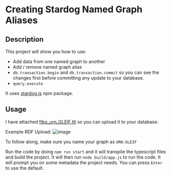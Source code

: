 # Creating Stardog Named Graph Aliases

## Description

This project will show you how to use:

-   Add data from one named graph to another
-   Add / remove named graph alias
-   `db.transaction.begin` and `db.transaction.commit` so you can see the changes first before committing any update to your database.
-   `query.execute`

It uses [stardog.js](https://github.com/stardog-union/stardog.js) npm package.

## Usage

I have attached [fibo_urn_GLEIF.ttl](./data/fibo_urn_GLEIF.ttl) so you can upload it to your database.

Example RDF Upload:
![image](https://user-images.githubusercontent.com/3269153/111329332-6d53b580-8645-11eb-8468-e5aca9a7e60f.png)

To follow along, make sure you name your graph as `URN:GLEIF`

Run the code by doing `npm run start` and it will transpile the typescript files and build the project. It will then run `node build/app.js` to run the code. It will prompt you on some metadata the project needs. You can press `Enter` to use the default.
